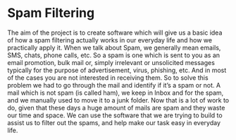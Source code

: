 # Spam Filtering

The aim of the project is to create software which will give us a basic idea of how a spam filtering actually works in our everyday life and how we practically apply it. When we talk about Spam, we generally mean emails, SMS, chats, phone calls, etc. So a spam is one which is sent to you as an email promotion, bulk mail or, simply irrelevant or unsolicited messages typically for the purpose of advertisement, virus, phishing, etc. And in most of the cases you are not interested in receiving them. So to solve this problem we had to go through the mail and identify if it’s a spam or not. A mail which is not spam (is called ham), we keep in Inbox and for the spam, and we manually used to move it to a junk folder. Now that is a lot of work to do, given that these days a huge amount of mails are spam and they waste our time and space. We can use the software that we are trying to build to assist us to filter out the spams, and help make our task easy in everyday life.